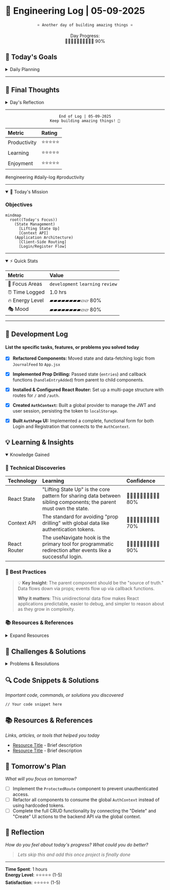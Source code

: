 # 📝 Engineering Log | 05-09-2025

<div align="center">

```text
⭐️ Another day of building amazing things ⭐️
```

<p align="center">
  Day Progress:<br/>
  💖💖💖💖💖💖💖💖💖🖤 90%<br/>
  
</p>

</div>

## 🎯 Today's Goals

<details>
<summary>Daily Planning</summary>

### 📋 Priority Tasks

1. 🔴 High Priority
   - [x] Implement "Lifting State Up" architectural pattern.
   - [x] RImplement client-side routing with React Router.
2. 🟡 Medium Priority
   - [x] Create a global state solution with the React Context API.
   - [x] Build a functional Login/Register UI form.
3. 🟢 If Time Permits
   - [] Implement Protected Route

### 🎯 Goals & Expectations

```mermaid
graph LR
    A[Tomorrow] --> B[Goal 1]
    A --> C[Goal 2]
    B --> D[Expected Outcome]
    C --> D
```

</details>

---

## 💭 Final Thoughts

<details>
<summary>Day's Reflection</summary>

### 🌟 Achievements
> What made me proud today?
> I did all the creating states and handling states by myself and i am confident in it
### 📈 Growth
> How did I improve?
> I didnt need help from any source for most of the part and was able to write stuff on own
### 🎯 Areas for Improvement
> What could be better?
> I could focus more on the syntax stuff and learn fetching stuff
### 🌱 Personal Notes
> Additional thoughts or feelings about the day
 I feel good
</details>

---

<div align="center">

```text
End of Log | 05-09-2025
Keep building amazing things! 🚀
```

| Metric | Rating |
|:--|:--|
| Productivity | ⭐⭐⭐⭐⭐ |
| Learning | ⭐⭐⭐⭐⭐ |
| Enjoyment | ⭐⭐⭐⭐⭐ |

</div>

#engineering #daily-log #productivity

---

<details open>
<summary>🎯 Today's Mission</summary>

### Objectives

```mermaid
mindmap
  root((Today's Focus))
    (State Management)
      [Lifting State Up]
      [Context API]
    (Application Architecture)
      [Client-Side Routing]
      [Login/Register Flow]
```

</details>

---

<details open>
<summary>⚡ Quick Stats</summary>

| Metric | Value |
|:--|:--|
| 🎯 Focus Areas | `development` `learning` `review` |
| ⏰ Time Logged | 1.0 hrs |
| 🔥 Energy Level | ▰▰▰▰▰▰▰▰▱▱ 80% |
| 🎭 Mood | ▰▰▰▰▰▰▰▰▱▱ 80% |

</details>

---

## 📝 Development Log

#### List the specific tasks, features, or problems you solved today

- [x] **Refactored Components:** Moved state and data-fetching logic from `JournalFeed` to `App.jsx`
- [x] **Implemented Prop Drilling:** Passed state (`entries`) and callback functions (`handleEntryAdded`) from parent to child components.
- [x] **Installed & Configured React Router:** Set up a multi-page structure with routes for `/` and `/auth`.
- [x] **Created `AuthContext`:** Built a global provider to manage the JWT and user session, persisting the token to `localStorage`.
- [x] **Built `AuthPage` UI:** Implemented a complete, functional form for both Login and Registration that connects to the `AuthContext`.


## 💡 Learning & Insights

<details open>
<summary>Knowledge Gained</summary>

### 🔬 Technical Discoveries

| Technology | Learning | Confidence |
|:--|:--|:--|
| React State | "Lifting State Up" is the core pattern for sharing data between sibling components; the parent must own the state. | 🔹🔹🔹🔹🔹🔹🔹🔹🔸🔸 80% |
| Context API| The standard for avoiding "prop drilling" with global data like authentication tokens. | 💛💛💛💛💛💛💛💚💚💚 70% |
| React Router | The useNavigate hook is the primary tool for programmatic redirection after events like a successful login. | 🔹🔹🔹🔹🔹🔹🔹🔹🔹🔸 90% |

### 🌟 Best Practices

> 💡 **Key Insight**: The parent component should be the "source of truth." Data flows down via props; events flow up via callback functions.
>
> **Why it matters**: This unidirectional data flow makes React applications predictable, easier to debug, and simpler to reason about as they grow in complexity.

### 📚 Resources & References

<details>
<summary>Expand Resources</summary>

- [📄 Resource 1](#) - Brief description
- [📚 Resource 2](#) - Brief description
- [🔗 Resource 3](#) - Brief description

</details>

</details>

## 🚧 Challenges & Solutions

<details>
<summary>Problems & Resolutions</summary>

### 🎯 Technical Challenges

```mermaid
flowchart LR
    A[Challenge: Frontend API calls failing] --> B{Investigation};
    B --> C[Check Network Tab];
    C --> D[Root Cause: Fetching from wrong port (`:5173`)];
    D --> E[Solution: Namespace all API routes with `/api`];
    E --> F[Outcome: Vite proxy correctly forwards requests];
```

### 💭 Lessons Learned

> 📝 **Key Takeaway**: When frontend and backend are on different ports, proxy configuration is critical. API requests must match the proxy path exactly.
>
> **Future Prevention**: Establish a clear API namespacing convention (`/api/v1/...`) at the start of any new project.

</details>

## 🔍 Code Snippets & Solutions

*Important code, commands, or solutions you discovered*

```language
// Your code snippet here
```

## 📚 Resources & References

*Links, articles, or tools that helped you today*

- [Resource Title](URL) - Brief description
- [Resource Title](URL) - Brief description

## 🎯 Tomorrow's Plan

*What will you focus on tomorrow?*

- [ ] Implement the `ProtectedRoute` component to prevent unauthenticated access.
- [ ] Refactor all components to consume the global `AuthContext` instead of using hardcoded tokens.
- [ ] Complete the full CRUD functionality by connecting the "Delete" and "Create" UI actions to the backend API via the global context.

## 💭 Reflection

*How do you feel about today's progress? What could you do better?*

> *Lets skip this and add this once project is finally done*

---

**Time Spent**: 1 hours  
**Energy Level**: ⭐⭐⭐⭐⭐ (1-5)  
**Satisfaction**: ⭐⭐⭐⭐⭐ (1-5)
